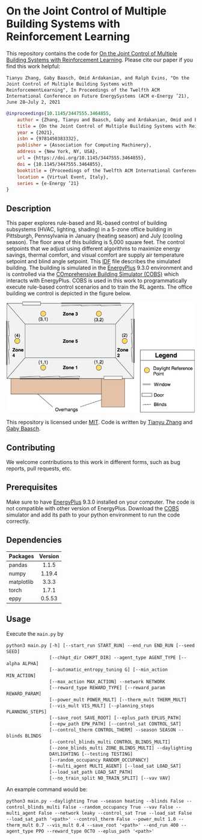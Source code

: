 # On the Joint Control of Multiple Building Systems with Reinforcement Learning

This repository contains the code for [On the Joint Control of Multiple Building Systems with Reinforcement Learning](https://doi.org/10.1145/3447555.3464855). Please cite our paper if you find this work helpful:
```
Tianyu Zhang, Gaby Baasch, Omid Ardakanian, and Ralph Evins, "On the Joint Control of Multiple Building Systems with ReinforcementLearning", In Proceedings of the Twelfth ACM International Conference on Future EnergySystems (ACM e-Energy ’21), June 28–July 2, 2021
```
```Bibtex
@inproceedings{10.1145/3447555.3464855,
    author = {Zhang, Tianyu and Baasch, Gaby and Ardakanian, Omid and Evins, Ralph},
    title = {On the Joint Control of Multiple Building Systems with Reinforcement Learning},
    year = {2021},
    isbn = {9781450383332},
    publisher = {Association for Computing Machinery},
    address = {New York, NY, USA},
    url = {https://doi.org/10.1145/3447555.3464855},
    doi = {10.1145/3447555.3464855},
    booktitle = {Proceedings of the Twelfth ACM International Conference on Future EnergySystems},
    location = {Virtual Event, Italy},
    series = {e-Energy ’21}
}
```

## Description
This paper explores rule-based and RL-based control of building subsystems (HVAC, lighting, shading) in a 5-zone office building in Pittsburgh, Pennsylvania in January (heating season) and July (cooling season). The floor area of this building is 5,000 square feet. The control setpoints that we adjust using different algorithms to maximize energy savings, thermal comfort, and visual comfort are supply air temperature setpoint and blind angle setpoint. This [IDF](https://github.com/sustainable-computing/COBS-joint-control/blob/master/eplus_files/5Zone_Control_SAT_no_windowcontrol.idf) file describes the simulated building. The building is simulated in the [EnergyPlus](https://energyplus.net/) 9.3.0 environment and is controlled via the [COmprehensive Building Simulator (COBS)](https://github.com/sustainable-computing/COBS) which interacts with EnergyPlus. COBS is used in this work to programmatically execute rule-based control scenarios and to train the RL agents. The office building we control is depicted in the figure below.

![Building layout](building_schematic.png)

This repository is licensed under [MIT](https://github.com/sustainable-computing/COBS-joint-control/blob/master/LICENSE). 
Code is written by [Tianyu Zhang](https://github.com/skyu0221) and [Gaby Baasch](https://github.com/gbaasch).

## Contributing
We welcome contributions to this work in different forms, such as bug reports, pull requests, etc.

## Prerequisites
Make sure to have [EnergyPlus](https://energyplus.net/) 9.3.0 installed on your computer. The code is not compatible with other version of EnergyPlus. Download the [COBS](https://github.com/sustainable-computing/COBS) simulator and add its path to your python environment to run the code correctly.

## Dependencies

| Packages      | Version       |
| ------------- |:-------------:| 
| pandas        | 1.1.5 |
| numpy         | 1.19.4 |
| matplotlib    | 3.3.3 |
| torch  | 1.7.1 |
| eppy | 0.5.53 |

## Usage
Execute the `main.py` by
```
python3 main.py [-h] [--start_run START_RUN] --end_run END_RUN [--seed SEED]
                [--chkpt_dir CHKPT_DIR] --agent_type AGENT_TYPE [--alpha ALPHA]
                [--automatic_entropy_tuning G] [--min_action MIN_ACTION]
                [--max_action MAX_ACTION] --network NETWORK
                [--reward_type REWARD_TYPE] [--reward_param REWARD_PARAM]
                [--power_mult POWER_MULT] [--therm_mult THERM_MULT]
                [--vis_mult VIS_MULT] [--planning_steps PLANNING_STEPS]
                [--save_root SAVE_ROOT] [--eplus_path EPLUS_PATH]
                [--epw_path EPW_PATH] [--control_sat CONTROL_SAT]
                [--control_therm CONTROL_THERM] --season SEASON --blinds BLINDS
                [--control_blinds_multi CONTROL_BLINDS_MULTI]
                [--zone_blinds_multi ZONE_BLINDS_MULTI] --daylighting
                DAYLIGHTING [--testing TESTING]
                [--random_occupancy RANDOM_OCCUPANCY]
                [--multi_agent MULTI_AGENT] [--load_sat LOAD_SAT]
                [--load_sat_path LOAD_SAT_PATH]
                [--no_train_split NO_TRAIN_SPLIT] [--vav VAV]
```

An example command would be:
```
python3 main.py --daylighting True --season heating --blinds False --control_blinds_multi False --random_occupancy True --vav False --multi_agent False --network leaky --control_sat True --load_sat False --load_sat_path '<path>' --control_therm False --power_mult 1.0 --therm_mult 0.7 --vis_mult 0.4 --save_root '<path>' --end_run 400 --agent_type PPO --reward_type OCTO --eplus_path '<path>'
```
